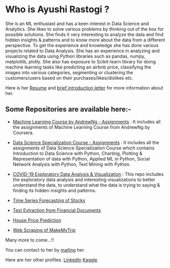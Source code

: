 # Who is Ayushi Rastogi ?
She is an ML enthusiast and has a keen interest in Data Science and Analytics. She likes to solve various problems by thinking out of the box for possible solutions. She finds it very interesting to analyze the data and find hidden insights & patterns and to know more about the data from a different perspective. To get the experience and knowledge she has done various projects related to Data Analysis. She has an experience in analyzing and visualizing the data using Python libraries such as pandas, numpy, matplotlib, plotly. She also has exposure to Scikit-learn library for doing machine learning tasks like predicting an airbnb price, classifying the images into various categories, segmenting or clustering the customers/users based on their purchases/likes/dislikes etc.

Here is her [Resume](https://drive.google.com/file/d/1qD5ZjYEkbnIb3lVg_PZ4aW9CNRJgtmEU/view?usp=sharing) and [brief introduction letter](https://drive.google.com/file/d/1c7hCTaQ2pMXd2QFtQiDaCQpssWBlK6HR/view?usp=sharing) for more information about her.

## Some Repositories are available here:-
- [Machine Learning Course by AndrewNg - Assignments](https://github.com/ayushirastogi15/Machine-Learning-Assignments) : 
It includes all the assignments of Machine Learning Course from AndrewNg by Coursera.

- [Data Science Specialization Course - Assignments](https://ayushirastogi15.github.io/Data-Science-Assignments/) : 
It includes all the assignments of Data Science Specialization Course which contains Introduction to Data Science with Python, Charting, Plotting & Representation of data with Python, Applied ML in Python, Social Network Analysis with Python, Text Mining with Python.

- [COVID-19 Exploratory Data Analysis & Visualization](https://github.com/ayushirastogi15/covid-19-analysis) : 
This repo includes the exploratory data analysis and interesting visualizations to better understand the data, to understand what the data is trying to saying & finding its hidden insights and patterns.

- [Time Series Forecasting of Stocks]()

- [Text Extraction from Financial Documents]()

- [House Price Prediction]()

- [Web Scraping of MakeMyTrip]()


Many more to come...!!

You can contact to her by [mailing](rastogiayushi15@gmail.com) her.

Here are her other profiles. 
[LinkedIn](https://www.linkedin.com/in/ayushi-rastogi-415432126/)
[Kaggle](https://www.kaggle.com/ayushirastogi15)
